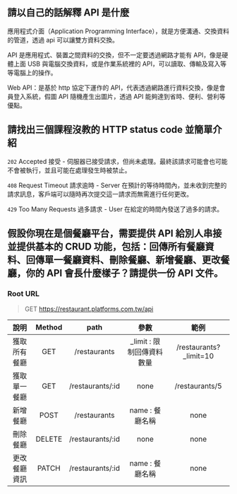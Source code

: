 ## 請以自己的話解釋 API 是什麼

應用程式介面（Application Programming Interface），就是方便溝通、交換資料的管道，透過 api 可以讓雙方資料交換。

API 是應用程式、裝置之間資料的交換，但不一定要透過網路才能有 API，像是硬體上面 USB 與電腦交換資料，或是作業系統裡的 API，可以讀取、傳輸及寫入等等電腦上的操作。

Web API：是基於 http 協定下運作的 API，代表透過網路進行資料交換，像是會員登入系統，假圖 API 隨機產生出圖片，透過 API 能夠達到省時、便利、營利等優點。

## 請找出三個課程沒教的 HTTP status code 並簡單介紹

`202` Accepted 接受 - 伺服器已接受請求，但尚未處理。最終該請求可能會也可能不會被執行，並且可能在處理發生時被禁止。

`408` Request Timeout 請求逾時 - Server 在預計的等待時間內，並未收到完整的請求訊息，客戶端可以隨時再次提交這一請求而無需進行任何更改。

`429` Too Many Requests 過多請求 - User 在給定的時間內發送了過多的請求。

## 假設你現在是個餐廳平台，需要提供 API 給別人串接並提供基本的 CRUD 功能，包括：回傳所有餐廳資料、回傳單一餐廳資料、刪除餐廳、新增餐廳、更改餐廳，你的 API 會長什麼樣子？請提供一份 API 文件。

### Root URL

> GET https://restaurant.platforms.com.tw/api

|說明|Method|path|參數|範例|
|:----:|:----:|:----:|:----:|:----:|
|獲取所有餐廳|GET|/restaurants|_limit : 限制回傳資料數量|/restaurants?_limit=10|
|獲取單一餐廳|GET|/restaurants/:id|none|/restaurants/5|
|新增餐廳|POST|/restaurants|name : 餐廳名稱|none|
|刪除餐廳|DELETE|/restaurants/:id|none|none|
|更改餐廳資訊|PATCH|/restaurants/:id|name : 餐廳名稱|none|

